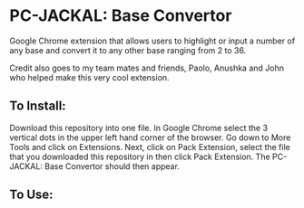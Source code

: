 # PC-JACKAL: Base Convertor
Google Chrome extension that allows users to highlight or input a number of any base and convert it to any other base ranging from 2 to 36.

Credit also goes to my team mates and friends, Paolo, Anushka and John who helped make this very cool extension.

## To Install:
Download this repository into one file.
In Google Chrome select the 3 vertical dots in the upper left hand corner of the browser. Go down to More Tools and click on Extensions.
Next, click on Pack Extension, select the file that you downloaded this repository in then click Pack Extension.
The PC-JACKAL: Base Convertor should then appear.

## To Use:
